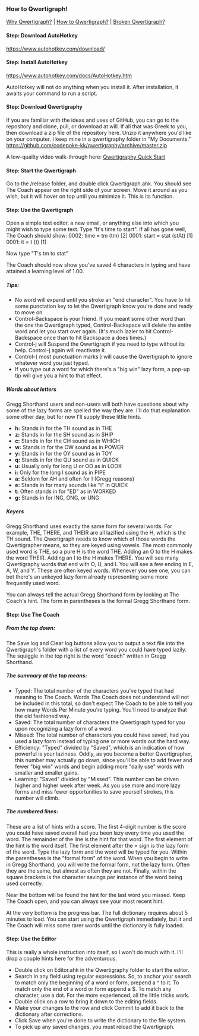 ### How to Qwertigraph!

[Why Qwertigraph?](https://github.com/codepoke-kk/qwertigraphy/blob/master/WhyQwertigraph.md) | 
[How to Qwertigraph?](https://github.com/codepoke-kk/qwertigraphy/blob/master/HowQwertigraph.md) | 
[Broken Qwertigraph?](https://github.com/codepoke-kk/qwertigraphy/blob/master/FixQwertigraph.md)

#### Step: Download AutoHotkey 
https://www.autohotkey.com/download/

#### Step: Install AutoHotkey 
https://www.autohotkey.com/docs/AutoHotkey.htm

AutoHotkey will not do anything when you install it. After installation, it awaits your command to run a script. 

#### Step: Download Qwertigraphy
If you are familiar with the ideas and uses of GitHub, you can go to the repository and clone, pull, or download at will. If all that was Greek to you, then download a zip file of the repository here. Unzip it anywhere you'd like on your computer. I keep mine in a qwertigraphy folder in "My Documents."
https://github.com/codepoke-kk/qwertigraphy/archive/master.zip

A low-quality video walk-through here: [Qwertigraphy Quick Start](https://www.youtube.com/watch?v=Eodl0zzjCcw&feature=youtu.be)

#### Step: Start the Qwertigraph
Go to the /release folder, and double click Qwertigraph.ahk. You should see The Coach appear on the right side of your screen. Move it around as you wish, but it will hover on top until you minimize it. This is its function. 

#### Step: Use the Qwertigraph
Open a simple text editor, a new email, or anything else into which you might wish to type some text. Type "It's time to start". If all has gone well, The Coach should show:
0002: time = tm (tm) [2]
0001: start = stat (stAt) [1]
0001: it = t (t) [1]

Now type "T's tm to stat"

The Coach should now show you've saved 4 characters in typing and have attained a learning level of 1.00. 

##### Tips:
- No word will expand until you stroke an "end character". You have to hit some punctation key to let the Qwertigraph know you're done and ready to move on. 
- Control-Backspace is your friend. If you meant some other word than the one the Qwertigraph typed, Control-Backspace will delete the entire word and let you start over again. (It's much lazier to hit Control-Backspace once than to hit Backspace a does times.)
- Control-j will Suspend the Qwertigraph if you need to type without its help. Control-j again will reactivate it. 
- Control-{ most punctuation marks } will cause the Qwertigraph to ignore whatever word you just typed.
- If you type out a word for which there's a "big win" lazy form, a pop-up tip will give you a hint to that effect. 

##### Words about letters
Gregg Shorthand users and non-users will both have questions about why some of the lazy forms are spelled the way they are. I'll do that explanation some other day, but for now I'll supply these little hints.
- **h:** Stands in for the TH sound as in THE
- **z:** Stands in for the SH sound as in SHIP
- **c:** Stands in for the CH sound as in WHICH
- **w:** Stands in for the OW sound as in POWER
- **y:** Stands in for the OY sound as in TOY
- **q:** Stands in for the QU sound as in QUICK
- **u:** Usually only for long U or OO as in LOOK
- **i:** Only for the long I sound as in PIPE
- **a:** Seldom for AH and often for I (Gregg reasons)
- **e:** Stands in for many sounds like "i" in QUICK
- **t:** Often stands in for "ED" as in WORKED
- **g:** Stands in for ING, ONG, or UNG

##### Keyers
Gregg Shorthand uses exactly the same form for several words. For example, THE, THERE, and THEIR are all lazified using the H, which is the TH sound. The Qwertigraph needs to know which of those words the Qwertigrapher means, so they are keyed using vowels. The most commonly used word is THE, so a pure H is the word THE. Adding an O to the H makes the word THEIR. Adding an I to the H makes THERE. You will see many Qwertigraphy words that end with O, U, and I. You will see a few ending in E, A, W, and Y. These are often keyed words. Whenever you see one, you can bet there's an unkeyed lazy form already representing some more frequently used word. 

You can always tell the actual Gregg Shorthand form by looking at The Coach's hint. The form in parentheses is the formal Gregg Shorthand form.

#### Step: Use The Coach
##### From the top down:
The Save log and Clear log buttons allow you to output a text file into the Qwertigraph's folder with a list of every word you could have typed lazily.
The squiggle in the top right is the word "coach" written in Gregg Shorthand.

##### The summary at the top means:
- Typed: The total number of the characters you've typed that had meaning to The Coach. Words The Coach does not understand will not be included in this total, so don't expect The Coach to be able to tell you how many Words Per Minute you're typing. You'll need to analyze that the old fashioned way. 
- Saved: The total number of characters the Qwertigraph typed for you upon recognizing a lazy form of a word.
- Missed: The total number of characters you could have saved, had you used a lazy form instead of typing one or more words out the hard way. 
- Efficiency: "Typed" divided by "Saved", which is an indication of how powerful is your laziness. Oddly, as you become a better Qwertigrapher, this number may actually go down, since you'll be able to add fewer and fewer "big win" words and begin adding more "daily use" words with smaller and smaller gains.
- Learning: "Saved" divided by "Missed". This number can be driven higher and higher week after week. As you use more and more lazy forms and miss fewer opportunities to save yourself strokes, this number will climb.

##### The numbered lines:
These are a list of hints with a score. The first 4-digit number is the score you could have saved overall had you been lazy every time you used the word. The remainder of the line is the hint for that word. The first element of the hint is the word itself. The first element after the = sign is the lazy form of the word. Type the lazy form and the word will be typed for you. Within the parentheses is the "formal form" of the word. When you begin to write in Gregg Shorthand, you will write the formal form, not the lazy form. Often they are the same, but almost as often they are not. Finally, within the square brackets is the character savings per instance of the word being used correctly.

Near the bottom will be found the hint for the last word you missed. Keep The Coach open, and you can always see your most recent hint. 

At the very bottom is the progress bar. The full dictionary requires about 5 minutes to load. You can start using the Qwertigraph immediately, but it and The Coach will miss some rarer words until the dictionary is fully loaded.

#### Step: Use the Editor
This is really a whole instruction into itself, so I won't do much with it. I'll drop a couple hints here for the adventurous. 

- Double click on Editor.ahk in the Qwertigraphy folder to start the editor.
- Search in any field using regular expressions. So, to anchor your search to match only the beginning of a word or form, prepend a ^ to it. To match only the end of a word or form append a $. To match any character, use a dot. For the more experienced, all the little tricks work. 
- Double click on a row to bring it down to the editing fields. 
- Make your changes to the row and click Commit to add it back to the dictionary after corrections. 
- Click Save when you're done to write the dictionary to the file system. 
- To pick up any saved changes, you must reload the Qwertigraph. 